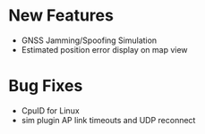 # New Features
* GNSS Jamming/Spoofing Simulation
* Estimated position error display on map view

# Bug Fixes
* CpuID for Linux
* sim plugin AP link timeouts and UDP reconnect
